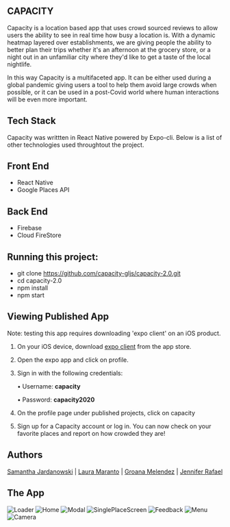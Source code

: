 ## CAPACITY

Capacity is a location based app that uses crowd sourced reviews to allow users the ability to see in real time how busy a location is. With a dynamic heatmap layered over establishments, we are giving people the ability to better plan their trips whether it's an afternoon at the grocery store, or a night out in an unfamiliar city where they'd like to get a taste of the local nightlife. 

In this way Capacity is a multifaceted app. It can be either used during a global pandemic giving users a tool to help them avoid large crowds when possible, or it can be used in a post-Covid world where human interactions will be even more important. 

## Tech Stack 

Capacity was writtten in React Native powered by Expo-cli. Below is a list of other technologies used throughtout the project. 

   ## Front End 
   - React Native
   - Google Places API 

   ## Back End 
   - Firebase
   - Cloud FireStore 


## Running this project:

- git clone https://github.com/capacity-gljs/capacity-2.0.git
- cd capacity-2.0 
- npm install 
- npm start 

## Viewing Published App
Note: testing this app requires downloading 'expo client' on an iOS  product.

1. On your iOS device, download [expo client](https://apps.apple.com/us/app/expo-client/id982107779) from the app store.
2. Open the expo app and click on profile.
3. Sign in with the following credentials:

    • Username: **capacity**
    
    • Password: **capacity2020**

4. On the profile page under published projects, click on capacity
5. Sign up for a Capacity account or log in. You can now check on your favorite places and report on how crowded they are!

## Authors

 [Samantha Jardanowski](https://github.com/jathnamas "Samantha's Github") | [Laura Maranto](https://github.com/lwmaranto "Laura's Github")  | [Groana Melendez](https://github.com/groana7 "Groana's Github") |  [Jennifer Rafael](https://github.com/JenniferR326 "Jennifer's Github")

## The App

![Loader](assets/appImages/Loader.PNG)
![Home](assets/appImages/MyLocation.png)
![Modal](assets/appImages/Modal.PNG)
![SinglePlaceScreen](assets/appImages/SinglePlaceScreen.PNG)
![Feedback](assets/appImages/Feedback.PNG)
![Menu](assets/appImages/Menu.PNG)
![Camera](assets/appImages/Camera.PNG)

